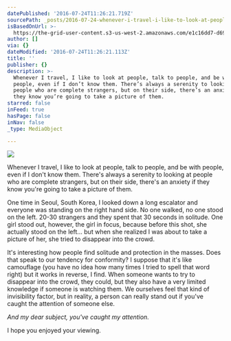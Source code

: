 ```yaml
---
datePublished: '2016-07-24T11:26:21.719Z'
sourcePath: _posts/2016-07-24-whenever-i-travel-i-like-to-look-at-people-talk-to-people.md
isBasedOnUrl: >-
  https://the-grid-user-content.s3-us-west-2.amazonaws.com/e1c16dd7-d699-4746-9061-2784f8eb4e13.jpg
author: []
via: {}
dateModified: '2016-07-24T11:26:21.113Z'
title: ''
publisher: {}
description: >-
  Whenever I travel, I like to look at people, talk to people, and be with
  people, even if I don’t know them. There’s always a serenity to looking at
  people who are complete strangers, but on their side, there’s an anxiety if
  they know you’re going to take a picture of them.
starred: false
inFeed: true
hasPage: false
inNav: false
_type: MediaObject

---
```

![](https://the-grid-user-content.s3-us-west-2.amazonaws.com/c5a24035-958b-4520-ba61-02166e7e0edb.jpg)

Whenever I travel, I like to look at people, talk to people, and be with people, even if I don't know them. There's always a serenity to looking at people who are complete strangers, but on their side, there's an anxiety if they know you're going to take a picture of them.

One time in Seoul, South Korea, I looked down a long escalator and everyone was standing on the right hand side. No one walked, no one stood on the left. 20-30 strangers and they spent that 30 seconds in solitude. One girl stood out, however, the girl in focus, because before this shot, she actually stood on the left... but when she realized I was about to take a picture of her, she tried to disappear into the crowd.

It's interesting how people find solitude and protection in the masses. Does that speak to our tendency for conformity? I suppose that it's like camouflage (you have no idea how many times I tried to spell that word right) but it works in reverse, I find. When someone wants to try to disappear into the crowd, they could, but they also have a very limited knowledge if someone is watching them. We ourselves feel that kind of invisibility factor, but in reality, a person can really stand out if you've caught the attention of someone else.

_And my dear subject, you've caught my attention._

I hope you enjoyed your viewing.